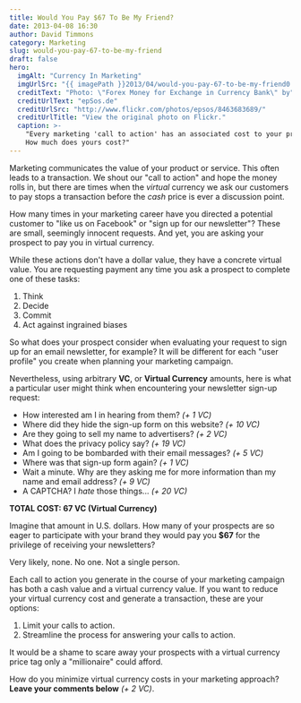 ```yaml
---
title: Would You Pay $67 To Be My Friend?
date: 2013-04-08 16:30
author: David Timmons
category: Marketing
slug: would-you-pay-67-to-be-my-friend
draft: false
hero:
  imgAlt: "Currency In Marketing"
  imgUrlSrc: "{{ imagePath }}2013/04/would-you-pay-67-to-be-my-friend0.jpg"
  creditText: "Photo: \"Forex Money for Exchange in Currency Bank\" by"
  creditUrlText: "epSos.de"
  creditUrlSrc: "http://www.flickr.com/photos/epsos/8463683689/"
  creditUrlTitle: "View the original photo on Flickr."
  caption: >-
    "Every marketing 'call to action' has an associated cost to your prospect.
    How much does yours cost?"
---
```


Marketing communicates the value of your product or service. This often
leads to a transaction. We shout our "call to action" and hope the money
rolls in, but there are times when the *virtual* currency we ask our
customers to pay stops a transaction before the *cash* price is ever a
discussion point.

How many times in your marketing career have you directed a potential
customer to "like us on Facebook" or "sign up for our newsletter"? These
are small, seemingly innocent requests. And yet, you are asking your
prospect to pay you in virtual currency.

While these actions don't have a dollar value, they have a concrete
virtual value. You are requesting payment any time you ask a prospect to
complete one of these tasks:

1.  Think
2.  Decide
3.  Commit
4.  Act against ingrained biases

So what does your prospect consider when evaluating your request to sign
up for an email newsletter, for example? It will be different for each
"user profile" you create when planning your marketing campaign.

Nevertheless, using arbitrary **VC**, or **Virtual Currency** amounts,
here is what a particular user might think when encountering your
newsletter sign-up request:

-   How interested am I in hearing from them? *(+ 1 VC)*
-   Where did they hide the sign-up form on this website? *(+ 10 VC)*
-   Are they going to sell my name to advertisers? *(+ 2 VC)*
-   What does the privacy policy say? *(+ 19 VC)*
-   Am I going to be bombarded with their email messages? *(+ 5 VC)*
-   Where was that sign-up form again? *(+ 1 VC)*
-   Wait a minute. Why are they asking me for more information than my
    name and email address? *(+ 9 VC)*
-   A CAPTCHA? I *hate* those things... *(+ 20 VC)*

**TOTAL COST: 67 VC (Virtual Currency)**

Imagine that amount in U.S. dollars. How many of your prospects are so
eager to participate with your brand they would pay you **$67** for the
privilege of receiving your newsletters?

Very likely, none. No one. Not a single person.

Each call to action you generate in the course of your marketing
campaign has both a cash value and a virtual currency value. If you want
to reduce your virtual currency cost and generate a transaction, these
are your options:

1.  Limit your calls to action.
2.  Streamline the process for answering your calls to action.

It would be a shame to scare away your prospects with a virtual currency
price tag only a "millionaire" could afford.

How do you minimize virtual currency costs in your marketing approach?
**Leave your comments below** *(+ 2 VC)*.
